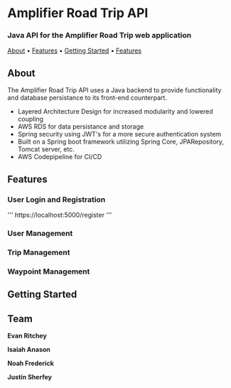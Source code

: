 # Amplifier Road Trip API

### Java API for the Amplifier Road Trip web application

<p>
  <a href="#About">About</a> •
  <a href="#Features">Features</a> •
  <a href="#Getting-Started">Getting Started</a> •
  <a href="#Team">Features</a> 
</p>

## About
The Amplifier Road Trip API uses a Java backend to provide functionality and database persistance to its front-end counterpart.
- Layered Architecture Design for increased modularity and lowered coupling
- AWS RDS for data persistance and storage
- Spring security using JWT's for a more secure authentication system
- Built on a Spring boot framework utilizing Spring Core, JPARepository, Tomcat server, etc.
- AWS Codepipeline for CI/CD

## Features

### User Login and Registration
'''
https://localhost:5000/register
'''

### User Management

### Trip Management

### Waypoint Management

## Getting Started

## Team

**Evan Ritchey**

**Isaiah Anason**

**Noah Frederick**

**Justin Sherfey**

